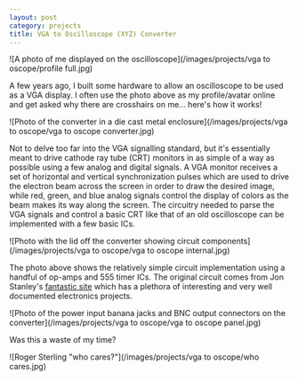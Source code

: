 ```yaml
---
layout: post
category: projects
title: VGA to Oscilloscope (XYZ) Converter
---
```

![A photo of me displayed on the oscilloscope](/images/projects/vga to oscope/profile full.jpg)

A few years ago, I built some hardware to allow an oscilloscope to be used as a VGA display. I often use the photo above as my profile/avatar online and get asked why there are crosshairs on me... here's how it works!<!--more-->

![Photo of the converter in a die cast metal enclosure](/images/projects/vga to oscope/vga to oscope converter.jpg)

Not to delve too far into the VGA signalling standard, but it's essentially meant to drive cathode ray tube (CRT) monitors in as simple of a way as possible using a few analog and digital signals. A VGA monitor receives a set of horizontal and vertical synchronization pulses which are used to drive the electron beam across the screen in order to draw the desired image, while red, green, and blue analog signals control the display of colors as the beam makes its way along the screen. The circuitry needed to parse the VGA signals and control a basic CRT like that of an old oscilloscope can be implemented with a few basic ICs.

![Photo with the lid off the converter showing circuit components](/images/projects/vga to oscope/vga to oscope internal.jpg)

The photo above shows the relatively simple circuit implementation using a handful of op-amps and 555 timer ICs. The original circuit comes from Jon Stanley's <a href="https://www.electronixandmore.com/projects/vgatoscope/index.html">fantastic site</a> which has a plethora of interesting and very well documented electronics projects.

![Photo of the power input banana jacks and BNC output connectors on the converter](/images/projects/vga to oscope/vga to oscope panel.jpg)

Was this a waste of my time?

![Roger Sterling "who cares?"](/images/projects/vga to oscope/who cares.jpg)
